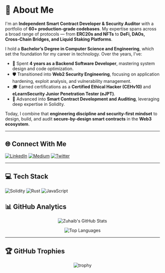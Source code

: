# 💫 **About Me**

I'm an **Independent Smart Contract Developer & Security Auditor** with a portfolio of **60+ production-grade codebases**. My expertise spans across a broad range of protocols — from **ERC20s and NFTs** to **DeFi, DAOs, Cross-Chain Bridges, and Liquid Staking Platforms**.

I hold a **Bachelor’s Degree in Computer Science and Engineering**, which set the foundation for my career in technology. Over the years, I’ve:

* 🧩 Spent **4 years as a Backend Software Developer**, mastering system design and code optimization.
* 🛡️ Transitioned into **Web2 Security Engineering**, focusing on application hardening, exploit analysis, and vulnerability management.
* 🎓 Earned certifications as a **Certified Ethical Hacker (CEHv10)** and **eLearnSecurity Junior Penetration Tester (eJPT)**.
* 🧱 Advanced into **Smart Contract Development and Auditing**, leveraging deep expertise in Solidity.

Today, I combine that **engineering discipline and security-first mindset** to design, build, and audit **secure-by-design smart contracts** in the **Web3 ecosystem**.

---

## 🌐 **Connect With Me**

[![LinkedIn](https://img.shields.io/badge/LinkedIn-%230077B5.svg?logo=linkedin\&logoColor=white)](https://linkedin.com/in/zuhaib44/)
[![Medium](https://img.shields.io/badge/Medium-12100E?logo=medium\&logoColor=white)](https://medium.com/@zuhaibmd)
[![Twitter](https://img.shields.io/badge/Twitter-%231DA1F2.svg?logo=Twitter\&logoColor=white)](https://twitter.com/zuhaib44)

---

## 💻 **Tech Stack**

![Solidity](https://img.shields.io/badge/Solidity-%23363636.svg?style=for-the-badge\&logo=solidity\&logoColor=white)
![Rust](https://img.shields.io/badge/Rust-%23000000.svg?style=for-the-badge\&logo=rust\&logoColor=white)
![JavaScript](https://img.shields.io/badge/JavaScript-%23323330.svg?style=for-the-badge\&logo=javascript\&logoColor=%23F7DF1E)


## 📊 GitHub Analytics

<div align="center">
  
![Zuhaib's GitHub Stats](https://github-readme-stats.vercel.app/api?username=zzzuhaibmohd&show_icons=true&theme=radical&hide_border=true)  

![Top Languages](https://github-readme-stats.vercel.app/api/top-langs/?username=zzzuhaibmohd&layout=compact&theme=radical&hide_border=true)  

</div>

---

## 🏆 GitHub Trophies

<div align="center">
  
![trophy](https://github-profile-trophy.vercel.app/?username=zzzuhaibmohd&theme=onedark&no-frame=true&row=1&column=7)

</div>
